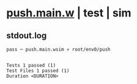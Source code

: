 # [push.main.w](../../../../../../examples/tests/sdk_tests/queue/push.main.w) | test | sim

## stdout.log
```log
pass ─ push.main.wsim » root/env0/push
 
 
Tests 1 passed (1)
Test Files 1 passed (1)
Duration <DURATION>
```


